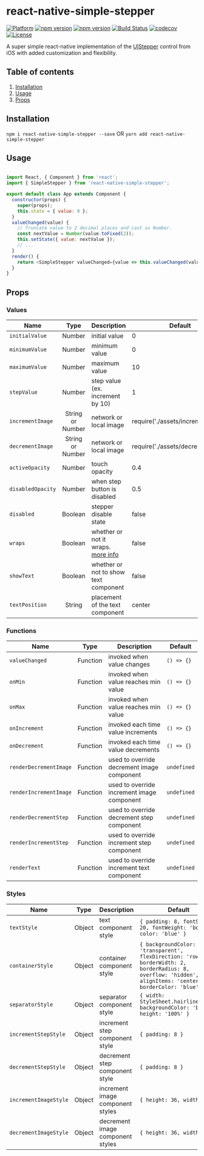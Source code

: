 # react-native-simple-stepper

[![Platform](https://img.shields.io/badge/platform-react--native-lightgrey.svg)](http://facebook.github.io/react-native/)
[![npm version](http://img.shields.io/npm/v/react-native-simple-stepper.svg)](https://www.npmjs.com/package/react-native-simple-stepper)
[![npm version](http://img.shields.io/npm/dm/react-native-simple-stepper.svg)](https://www.npmjs.com/package/react-native-simple-stepper)
[![Build Status](https://travis-ci.org/testshallpass/react-native-simple-stepper.svg?branch=master)](https://travis-ci.org/testshallpass/react-native-simple-stepper)
[![codecov](https://codecov.io/gh/testshallpass/react-native-simple-stepper/branch/master/graph/badge.svg)](https://codecov.io/gh/testshallpass/react-native-simple-stepper)
[![License](https://img.shields.io/badge/license-MIT-blue.svg)](https://raw.github.com/testshallpass/react-native-simple-stepper/master/LICENSE)

A super simple react-native implementation of the [UIStepper](https://developer.apple.com/reference/uikit/uistepper) control from iOS with added customization and flexibility.

## Table of contents

1. [Installation](#installation)
2. [Usage](#usage)
3. [Props](#props)

## Installation

```npm i react-native-simple-stepper --save``` OR ```yarn add react-native-simple-stepper```

## Usage

```javascript

import React, { Component } from 'react';
import { SimpleStepper } from 'react-native-simple-stepper';

export default class App extends Component {
  constructor(props) {
    super(props);
    this.state = { value: 0 };
  }
  valueChanged(value) {
    // Truncate value to 2 decimal places and cast as Number.
    const nextValue = Number(value.toFixed(2));
    this.setState({ value: nextValue });
    // ...
  }
  render() {
    return <SimpleStepper valueChanged={value => this.valueChanged(value)} />;
  }
}

```

## Props

### Values

| Name | Type | Description | Default |
| --- | :---: | --- | --- |
| ```initialValue``` | Number  | initial value | 0
| ```minimumValue``` | Number  | minimum value | 0
| ```maximumValue``` | Number  | maximum value | 10
| ```stepValue``` | Number  | step value (ex. increment by 10) | 1
| ```incrementImage``` | String or Number  | network or local image | require('./assets/increment.png')
| ```decrementImage``` | String or Number  | network or local image | require('./assets/decrement.png')
| ```activeOpacity``` | Number  | touch opacity | 0.4
| ```disabledOpacity``` | Number  | when step button is disabled | 0.5
| ```disabled``` | Boolean  | stepper disable state | false
| ```wraps``` | Boolean  | whether or not it wraps. [more info](https://developer.apple.com/documentation/uikit/uistepper/1624068-wraps) | false
| ```showText``` | Boolean  | whether or not to show text component | false
| ```textPosition``` | String  | placement of the text component | center

### Functions

| Name | Type | Description | Default |
| --- | :---: | --- | --- |
| ```valueChanged``` | Function  | invoked when value changes | `() => {}`
| ```onMin``` | Function  | invoked when value reaches min value | `() => {}`
| ```onMax``` | Function  | invoked when value reaches min value | `() => {}`
| ```onIncrement``` | Function  | invoked each time value increments | `() => {}`
| ```onDecrement``` | Function  | invoked each time value decrements | `() => {}`
| ```renderDecrementImage``` | Function  | used to override decrement image component | `undefined`
| ```renderIncrementImage``` | Function  | used to override increment image component | `undefined`
| ```renderDecrementStep``` | Function  | used to override decrement step component | `undefined`
| ```renderIncrementStep``` | Function  | used to override increment step component | `undefined`
| ```renderText``` | Function  | used to override increment text component | `undefined`

### Styles

| Name | Type | Description | Default |
| --- | :---: | --- | --- |
| ```textStyle``` | Object  | text component style | `{ padding: 8, fontSize: 20, fontWeight: 'bold', color: 'blue' }`
| ```containerStyle``` | Object  | container component style | `{ backgroundColor: 'transparent', flexDirection: 'row', borderWidth: 2, borderRadius: 8, overflow: 'hidden', alignItems: 'center', borderColor: 'blue' }`
| ```separatorStyle``` | Object  | separator component style | `{ width: StyleSheet.hairlineWidth, backgroundColor: 'blue', height: '100%' }`
| ```incrementStepStyle``` | Object  | increment step component style | `{ padding: 8 }`
| ```decrementStepStyle``` | Object  | decrement step component style | `{ padding: 8 }`
| ```incrementImageStyle``` | Object  | increment image component styles | `{ height: 36, width: 36 }`
| ```decrementImageStyle``` | Object  | decrement image component styles | `{ height: 36, width: 36 }`
